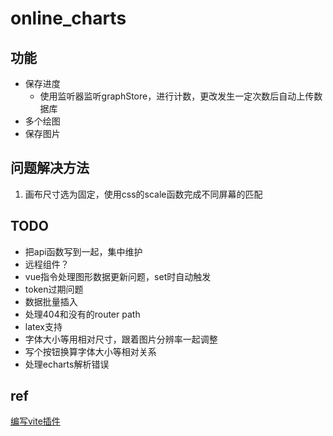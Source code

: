 # online_charts

## 功能

* 保存进度
  * 使用监听器监听graphStore，进行计数，更改发生一定次数后自动上传数据库
* 多个绘图
* 保存图片

## 问题解决方法

1. 画布尺寸选为固定，使用css的scale函数完成不同屏幕的匹配

## TODO

* 把api函数写到一起，集中维护
* 远程组件？
* vue指令处理图形数据更新问题，set时自动触发
* token过期问题
* 数据批量插入
* 处理404和没有的router path
* latex支持
* 字体大小等用相对尺寸，跟着图片分辨率一起调整
* 写个按钮换算字体大小等相对关系
* 处理echarts解析错误

## ref

[编写vite插件](https://juejin.cn/post/7075678169122439181)
